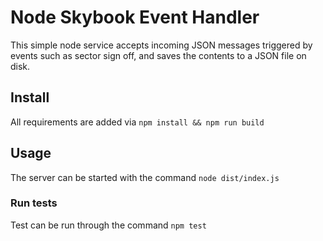 # Node Skybook Event Handler

This simple node service accepts incoming JSON messages 
triggered by events such as sector sign off, and saves 
the contents to a JSON file on disk.

## Install

All requirements are added via ```npm install && npm run build```

## Usage

The server can be started with the command ```node dist/index.js```

### Run tests

Test can be run through the command ```npm test```

